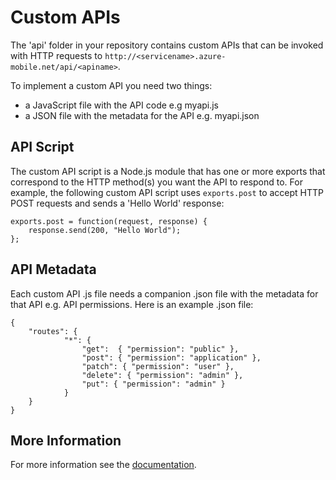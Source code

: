 ﻿# Custom APIs

The 'api' folder in your repository contains custom APIs that can be invoked with HTTP requests to `http://<servicename>.azure-mobile.net/api/<apiname>`.

To implement a custom API you need two things:

- a JavaScript file with the API code e.g myapi.js
- a JSON file with the metadata for the API e.g. myapi.json

## API Script

The custom API script is a Node.js module that has one or more exports that correspond to the HTTP method(s) you want the API to respond to. For example, the following custom API script uses `exports.post` to accept HTTP POST requests and sends a 'Hello World' response:

	exports.post = function(request, response) {
	    response.send(200, "Hello World");
	};

## API Metadata

Each custom API .js file needs a companion .json file with the metadata for that API e.g. API permissions. Here is an example .json file:

	{
	    "routes": {
	            "*": {
	                "get":  { "permission": "public" },
	                "post": { "permission": "application" },
	                "patch": { "permission": "user" },
	                "delete": { "permission": "admin" },
	                "put": { "permission": "admin" }
	            }
	    }
	}

## More Information

For more information see the [documentation](http://go.microsoft.com/fwlink/?LinkID=307138&clcid=0x409).
